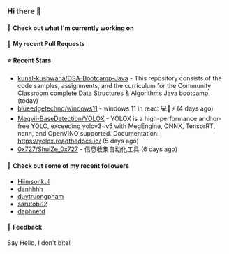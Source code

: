 ### Hi there 👋

#### 👷 Check out what I'm currently working on

#### 🔨 My recent Pull Requests


#### ⭐ Recent Stars

- [kunal-kushwaha/DSA-Bootcamp-Java](https://github.com/kunal-kushwaha/DSA-Bootcamp-Java) - This repository consists of the code samples, assignments, and the curriculum for the Community Classroom complete Data Structures &amp; Algorithms Java bootcamp. (today)
- [blueedgetechno/windows11](https://github.com/blueedgetechno/windows11) - windows 11 in react 💻🌈⚡ (4 days ago)
- [Megvii-BaseDetection/YOLOX](https://github.com/Megvii-BaseDetection/YOLOX) - YOLOX is a high-performance anchor-free YOLO, exceeding yolov3~v5 with MegEngine, ONNX, TensorRT, ncnn, and OpenVINO supported. Documentation: https://yolox.readthedocs.io/ (5 days ago)
- [0x727/ShuiZe_0x727](https://github.com/0x727/ShuiZe_0x727) - 信息收集自动化工具 (6 days ago)

#### 👯 Check out some of my recent followers

- [Hiimsonkul](https://github.com/Hiimsonkul)
- [danhhhh](https://github.com/danhhhh)
- [duytruongpham](https://github.com/duytruongpham)
- [sarutobi12](https://github.com/sarutobi12)
- [daphnetd](https://github.com/daphnetd)

#### 💬 Feedback

Say Hello, I don't bite!